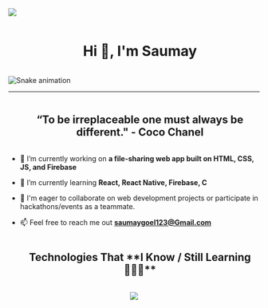 <div align="left">
  <a>
    <img src="https://visitcount.itsvg.in/api?id=SaumayGoel&label=Profile%20Views&color=9&pretty=true" />
  </a>
</div>

<div id="user-content-toc">
  <ul align="center">
    <summary><h1 style="display: inline-block">Hi 👋, I'm Saumay</h1></summary>
  </ul>
</div>

![Snake animation](https://raw.githubusercontent.com/SaumayGoel/SaumayGoel/output/github-contribution-grid-snake-dark.svg)
<hr>

<div id="user-content-toc" align="center">
  <ul>
    <summary>
      <h2 style="display: inline-block">“To be irreplaceable one must always be different." - Coco Chanel</h2>
    </summary>
  </ul>
</div>

- 🔭 I’m currently working on **a file-sharing web app built on HTML, CSS, JS, and Firebase**

- 🌱 I’m currently learning **React, React Native, Firebase, C**
  
- 🤝 I'm eager to collaborate on web development projects or participate in hackathons/events as a teammate.

- 📫 Feel free to reach me out **saumaygoel123@Gmail.com**

<div id="user-content-toc">
  <ul align="center">
    <summary><h2 style="display: inline-block">Technologies That **I Know / Still Learning👨🏻‍💻**</h2></summary>
  </ul>
</div>
<p align="center">
  <a href="">
    <img src="https://skillicons.dev/icons?i=html,css,react,figma,js,firebase,git,github,cpp,python&perline=14" />
  </a>
</p>

<!--tech stack icons-->

